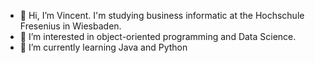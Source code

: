 - 👋 Hi, I’m Vincent. I'm studying business informatic at the Hochschule Fresenius in Wiesbaden.
- 👀 I’m interested in object-oriented programming and Data Science.
- 🌱 I’m currently learning Java and Python

<!---
vincelemke99/vincelemke99 is a ✨ special ✨ repository because its `README.md` (this file) appears on your GitHub profile.
You can click the Preview link to take a look at your changes.
--->
